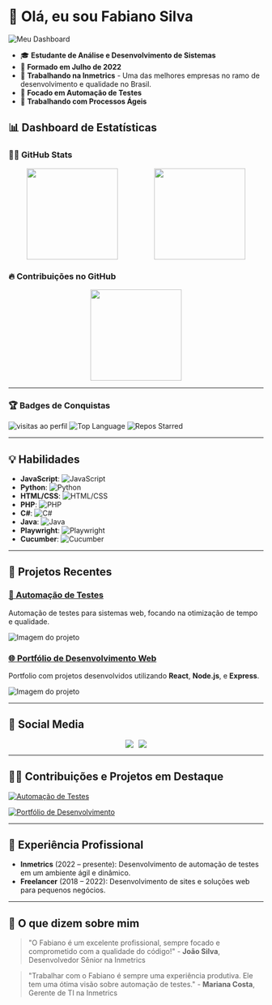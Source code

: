 # 👋 Olá, eu sou **Fabiano Silva**

![Meu Dashboard](https://via.placeholder.com/1200x300.png?text=Meu+Dashboard+de+GitHub+Personalizado)

- 🎓 **Estudante de Análise e Desenvolvimento de Sistemas**
- 📂 **Formado em Julho de 2022**
- 💼 **Trabalhando na Inmetrics** - Uma das melhores empresas no ramo de desenvolvimento e qualidade no Brasil.
- 🔑 **Focado em Automação de Testes**
- 🚀 **Trabalhando com Processos Ágeis**

## 📊 Dashboard de Estatísticas

### 👨‍💻 GitHub Stats

<div style="display: flex; justify-content: space-around;">
  <a href="https://github.com/fabiano00760">
    <img height="180em" src="https://github-readme-stats.vercel.app/api?username=fabiano00760&show_icons=true&theme=radical&include_all_commits=true&count_private=true"/>
  </a>
  <a href="https://github.com/fabiano00760">
    <img height="180em" src="https://github-readme-stats.vercel.app/api/top-langs/?username=fabiano00760&layout=compact&langs_count=7&theme=radical"/>
  </a>
</div>

### 🔥 Contribuições no GitHub

<div style="display: flex; justify-content: center;">
  <img height="180em" src="https://github-readme-contribs.vercel.app/api?username=fabiano00760&theme=dark"/>
</div>

---

### 🏆 Badges de Conquistas

![visitas ao perfil](https://komarev.com/ghpvc/?username=fabiano00760&color=blueviolet)
![Top Language](https://img.shields.io/github/languages/top/fabiano00760/projeto?color=green&label=Top%20Language)
![Repos Starred](https://img.shields.io/github/stars/fabiano00760?style=social)

---

## 💡 Habilidades

- **JavaScript**: ![JavaScript](https://img.shields.io/badge/JavaScript-⭐⭐⭐⭐⭐-f0db4f)
- **Python**: ![Python](https://img.shields.io/badge/Python-⭐⭐⭐⭐-306998)
- **HTML/CSS**: ![HTML/CSS](https://img.shields.io/badge/HTML/CSS-⭐⭐⭐⭐⭐-e34f26)
- **PHP**: ![PHP](https://img.shields.io/badge/PHP-⭐⭐⭐-777BB4)
- **C#**: ![C#](https://img.shields.io/badge/C%23-⭐⭐⭐⭐-1785f1)
- **Java**: ![Java](https://img.shields.io/badge/Java-⭐⭐⭐⭐-007396)
- **Playwright**: ![Playwright](https://img.shields.io/badge/Playwright-⭐⭐⭐-430098)
- **Cucumber**: ![Cucumber](https://img.shields.io/badge/Cucumber-⭐⭐⭐⭐-23d66e)

---

## 🚀 Projetos Recentes

### [🚀 Automação de Testes](https://github.com/fabiano00760/automacao-de-testes)
Automação de testes para sistemas web, focando na otimização de tempo e qualidade.

![Imagem do projeto](https://via.placeholder.com/400x200.png?text=Automação+de+Testes)

### [🌐 Portfólio de Desenvolvimento Web](https://github.com/fabiano00760/portfolio)
Portfolio com projetos desenvolvidos utilizando **React**, **Node.js**, e **Express**.

![Imagem do projeto](https://via.placeholder.com/400x200.png?text=Portfólio+Web)

---

## 📱 Social Media

<div style="display: flex; justify-content: center; gap: 10px;">
  <a href="https://www.instagram.com/fabi00760/" target="_blank">
    <img src="https://img.shields.io/badge/-Instagram-%23E4405F?style=for-the-badge&logo=instagram&logoColor=white" target="_blank">
  </a>
  <a href="https://www.linkedin.com/in/fabiano-silva-23a79b192/" target="_blank">
    <img src="https://img.shields.io/badge/LinkedIn-0077B5?style=for-the-badge&logo=linkedin&logoColor=white" target="_blank">
  </a>
</div>

---

## 🧑‍💻 Contribuições e Projetos em Destaque

[![Automação de Testes](https://github-readme-stats.vercel.app/api/pin/?username=fabiano00760&repo=automacao-de-testes&theme=radical)](https://github.com/fabiano00760/automacao-de-testes)

[![Portfólio de Desenvolvimento](https://github-readme-stats.vercel.app/api/pin/?username=fabiano00760&repo=portfolio&theme=radical)](https://github.com/fabiano00760/portfolio)

---

## 📅 Experiência Profissional

- **Inmetrics** (2022 – presente): Desenvolvimento de automação de testes em um ambiente ágil e dinâmico.
- **Freelancer** (2018 – 2022): Desenvolvimento de sites e soluções web para pequenos negócios.

---

## 💬 O que dizem sobre mim

> "O Fabiano é um excelente profissional, sempre focado e comprometido com a qualidade do código!" - **João Silva**, Desenvolvedor Sênior na Inmetrics

> "Trabalhar com o Fabiano é sempre uma experiência produtiva. Ele tem uma ótima visão sobre automação de testes." - **Mariana Costa**, Gerente de TI na Inmetrics
